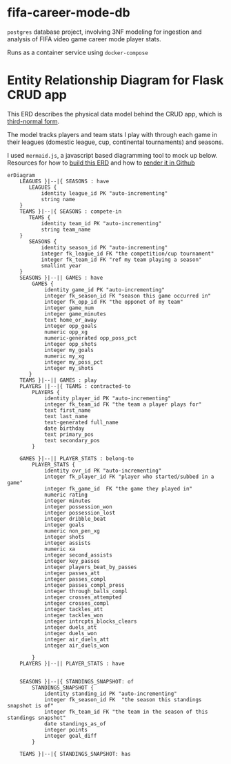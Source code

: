 # fifa-career-mode-db
`postgres` database project, involving 3NF modeling for ingestion and analysis of FIFA video game career mode player stats.
 
 Runs as a container service using `docker-compose`
 

# Entity Relationship Diagram for Flask CRUD app

This ERD describes the physical data model behind the CRUD app, which is [third-normal form](https://en.wikipedia.org/wiki/Third_normal_form). 

The model tracks players and team stats I play with through each game in their leagues (domestic league, cup, continental tournaments) and seasons.

I used `mermaid.js`, a javascript based diagramming tool to mock up below. Resources for how to [build this ERD](https://mermaid-js.github.io/mermaid/#/entityRelationshipDiagram) and how to [render it in Github](https://github.blog/2022-02-14-include-diagrams-markdown-files-mermaid/)
 
```mermaid
erDiagram
    LEAGUES }|--|{ SEASONS : have
       LEAGUES {
           identity league_id PK "auto-incrementing"
           string name
    }
    TEAMS }|--|{ SEASONS : compete-in
       TEAMS {
           identity team_id PK "auto-incrementing"
           string team_name
    }
       SEASONS {
           identity season_id PK "auto-incrementing"
           integer fk_league_id FK "the competition/cup tournament"
           integer fk_team_id FK "ref my team playing a season"
           smallint year
    }
    SEASONS }|--|| GAMES : have
        GAMES {
            identity game_id PK "auto-incrementing"
            integer fk_season_id FK "season this game occurred in"
            integer fk_opp_id FK "the opponet of my team"
            integer game_num
            integer game_minutes
            text home_or_away
            integer opp_goals
            numeric opp_xg
            numeric-generated opp_poss_pct
            integer opp_shots
            integer my_goals
            numeric my_xg
            integer my_poss_pct
            integer my_shots
       }
    TEAMS }|--|| GAMES : play
    PLAYERS ||--|{ TEAMS : contracted-to
        PLAYERS {
            identity player_id PK "auto-incrementing"
            integer fk_team_id FK "the team a player plays for"
            text first_name
            text last_name
            text-generated full_name
            date birthday
            text primary_pos
            text secondary_pos
        }
    
    GAMES }|--|| PLAYER_STATS : belong-to
        PLAYER_STATS {
            identity ovr_id PK "auto-incrementing"
            integer fk_player_id FK "player who started/subbed in a game"
            integer fk_game_id  FK "the game they played in"
            numeric rating
            integer minutes
            integer possession_won
            integer possession_lost
            integer dribble_beat
            integer goals
            numeric non_pen_xg
            integer shots
            integer assists
            numeric xa
            integer second_assists
            integer key_passes
            integer players_beat_by_passes
            integer passes_att
            integer passes_compl
            integer passes_compl_press
            integer through_balls_compl
            integer crosses_attempted
            integer crosses_compl
            integer tackles_att
            integer tackles_won
            integer intrcpts_blocks_clears
            integer duels_att
            integer duels_won
            integer air_duels_att
            integer air_duels_won
            
        }
    PLAYERS }|--|| PLAYER_STATS : have
 

    SEASONS }|--|{ STANDINGS_SNAPSHOT: of
        STANDINGS_SNAPSHOT {
            identity standing_id PK "auto-incrementing"
            integer fk_season_id FK  "the season this standings snapshot is of"
            integer fk_team_id FK "the team in the season of this standings snapshot"
            date standings_as_of
            integer points
            integer goal_diff
        }
    
    TEAMS }|--|{ STANDINGS_SNAPSHOT: has

```
